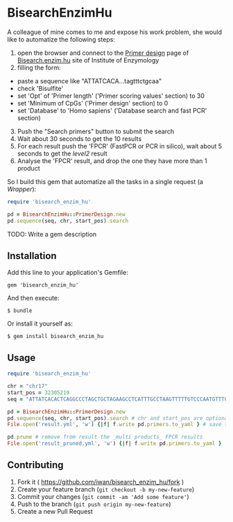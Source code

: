 # BisearchEnzimHu

A colleague of mine comes to me and expose his work problem, she would like to automatize the following steps:

1. open the browser and connect to the [Primer design](http://bisearch.enzim.hu/?m=search) page of [Bisearch.enzim.hu](http://bisearch.enzim.hu/) site of Institute of Enzymology
2. filling the form:
  * paste a sequence like "ATTATCACA...tagtttctgcaa"
  * check 'Bisulfite'
  * set 'Opt' of 'Primer length' ('Primer scoring values' section) to 30
  * set 'Minimum of CpGs' ('Primer design' section) to 0
  * set 'Database' to 'Homo sapiens' ('Database search and fast PCR' section)
3. Push the "Search primers" button to submit the search
4. Wait about 30 seconds to get the 10 results
5. For each result push the 'FPCR' (FastPCR or PCR in silico), wait about 5 seconds to get the _level2_ result
6. Analyse the 'FPCR' result, and drop the one they have more than 1 product


So I build this gem that automatize all the tasks in a single request (a _Wrapper_):

```ruby
require 'bisearch_enzim_hu'

pd = BisearchEnzimHu::PrimerDesign.new
pd.sequence(seq, chr, start_pos).search
```



TODO: Write a gem description

## Installation

Add this line to your application's Gemfile:

    gem 'bisearch_enzim_hu'

And then execute:

    $ bundle

Or install it yourself as:

    $ gem install bisearch_enzim_hu

## Usage

```ruby
require 'bisearch_enzim_hu'

chr = "chr17"
start_pos = 32305219
seq = "ATTATCACACTCAGGCCCTAGCTGCTAGAAGCCTCATTTGCCTAAGTTTTTGTCCCAATGTTTCCGTGAAGGCAGAGAGAGGAGCTATTTGCATGCCAGCCCAGGGCTACGTAGAAAATATGGCAGGGATCCTCTCACACTGCAGTCGAGTCAAGGCAGTCCAGGGTGGCTGctggggccagactgccccgtcaagatccagcctgcctttcactgactgtgtgattagaatgtcttgccctatccctggactttagtttctgcaa"

pd = BisearchEnzimHu::PrimerDesign.new
pd.sequence(seq, chr, start_pos).search # chr and start_pos are optional
File.open('result.yml', 'w') {|f| f.write pd.primers.to_yaml } # save the result (an hash) to a YAML file

pd.prune # remove from result the _multi products_ FPCR results
File.open('result_pruned.yml', 'w') {|f| f.write pd.primers.to_yaml }
```

## Contributing

1. Fork it ( https://github.com/iwan/bisearch_enzim_hu/fork )
2. Create your feature branch (`git checkout -b my-new-feature`)
3. Commit your changes (`git commit -am 'Add some feature'`)
4. Push to the branch (`git push origin my-new-feature`)
5. Create a new Pull Request
